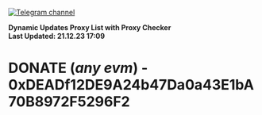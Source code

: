 [![Telegram channel](https://img.shields.io/endpoint?url=https://runkit.io/damiankrawczyk/telegram-badge/branches/master?url=https://t.me/n4z4v0d)](https://t.me/n4z4v0d) 

**Dynamic Updates Proxy List with Proxy Checker**  
**Last Updated: 21.12.23 17:09**

# DONATE (_any evm_) - 0xDEADf12DE9A24b47Da0a43E1bA70B8972F5296F2
